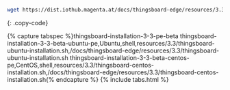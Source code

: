 ```bash
wget https://dist.iothub.magenta.at/docs/thingsboard-edge/resources/3.3/thingsboard-ubuntu-download.sh
```
{: .copy-code}

{% capture tabspec %}thingsboard-installation-3-3-pe-beta
thingsboard-installation-3-3-beta-ubuntu-pe,Ubuntu,shell,resources/3.3/thingsboard-ubuntu-installation.sh,/docs/thingsboard-edge/resources/3.3/thingsboard-ubuntu-installation.sh
thingsboard-installation-3-3-beta-centos-pe,CentOS,shell,resources/3.3/thingsboard-centos-installation.sh,/docs/thingsboard-edge/resources/3.3/thingsboard-centos-installation.sh{% endcapture %} 
{% include tabs.html %}